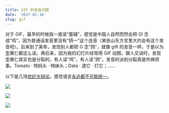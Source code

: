 ```yaml
---
title: GIF 的发音问题
date: '2017-02-16'
slug: gif
---
```


对于 GIF，最早的时候我一直读“基辅”，感觉是中国人自然而然会把 GI 念成“鸡”，因为普通话发音里没有“鸽一”这个连音（某些山东方言里大约会有这个发音吧）。后来到了美帝，发现别人都把 G 念“鸽”，就像 gift 的发音一样，于是以为歪果仁都这么读。再后来，因为我的幻灯片经常用 GIF 动图，跟人交谈时，发现歪果仁其实也是分裂的，有人读“鸡”，有人读“鸽”。发音的派别分裂真是件麻烦事。Tomato · 特妈头 · 特妹头；Data · 逮它 · 打它；……

以下是几场[世纪大辩论](http://theoatmeal.com/comics/gif)。感觉语言[永远都不可能统一](/cn/2014/01/comp-human-lang/)。

![](http://s3.amazonaws.com/theoatmeal-img/comics/gif/data.png)

![](http://s3.amazonaws.com/theoatmeal-img/comics/gif/route.png)

![](http://s3.amazonaws.com/theoatmeal-img/comics/gif/gif.png)
